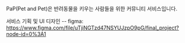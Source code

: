 PaP(Pet and Pet)은 반려동물을 키우는 사람들을 위한 커뮤니티 서비스입니다.

서비스 기획 및 UI 디자인
-- figma: https://www.figma.com/file/uTjiNGTzd47NSYUJzpO9pG/final_project?node-id=0%3A1
